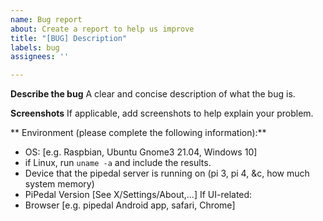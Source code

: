 ```yaml
---
name: Bug report
about: Create a report to help us improve
title: "[BUG] Description"
labels: bug
assignees: ''

---
```


**Describe the bug**
A clear and concise description of what the bug is.

**Screenshots**
If applicable, add screenshots to help explain your problem.

** Environment (please complete the following information):**
 - OS: [e.g. Raspbian, Ubuntu Gnome3 21.04, Windows 10]
- if Linux, run `uname -a` and include the results.
 - Device that the pipedal server is running on (pi 3, pi 4, &c, how much system memory)
 - PiPedal Version [See X/Settings/About,...]
If UI-related:
 - Browser [e.g. pipedal Android app, safari, Chrome]
